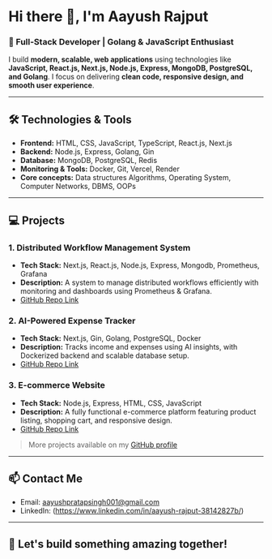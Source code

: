 # Hi there 👋, I'm Aayush Rajput

### 🚀 Full-Stack Developer | Golang & JavaScript Enthusiast

I build **modern, scalable, web applications** using technologies like **JavaScript, React.js, Next.js, Node.js, Express, MongoDB, PostgreSQL, and Golang**. I focus on delivering **clean code, responsive design, and smooth user experience**.

---

## 🛠 Technologies & Tools

- **Frontend:** HTML, CSS, JavaScript, TypeScript, React.js, Next.js  
- **Backend:** Node.js, Express, Golang, Gin  
- **Database:** MongoDB, PostgreSQL, Redis
- **Monitoring & Tools:** Docker, Git, Vercel, Render
- **Core concepts:** Data structures Algorithms, Operating System, Computer Networks, DBMS, OOPs
---

## 💻 Projects

### 1. Distributed Workflow Management System
- **Tech Stack:** Next.js, React.js, Node.js, Express, Mongodb, Prometheus, Grafana  
- **Description:** A system to manage distributed workflows efficiently with monitoring and dashboards using Prometheus & Grafana.  
- [GitHub Repo Link](https://github.com/aayushrajputz/Distributed-Workflow-System)  

### 2. AI-Powered Expense Tracker
- **Tech Stack:** Next.js, Gin, Golang, PostgreSQL, Docker  
- **Description:** Tracks income and expenses using AI insights, with Dockerized backend and scalable database setup.  
- [GitHub Repo Link](https://github.com/aayushrajputz/expense-tracker)  

### 3. E-commerce Website
- **Tech Stack:** Node.js, Express, HTML, CSS, JavaScript  
- **Description:** A fully functional e-commerce platform featuring product listing, shopping cart, and responsive design.  
- [GitHub Repo Link](https://github.com/aayushrajputz/ecommerce)  

> More projects available on my [GitHub profile](https://github.com/aayushrajputz)

---

## 📫 Contact Me

- Email: aayushpratapsingh001@gmail.com  
- LinkedIn: (https://www.linkedin.com/in/aayush-rajput-38142827b/) 
 

---

## 🌟 Let's build something amazing together!


<!---
aayushrajputz/aayushrajputz is a ✨ special ✨ repository because its `README.md` (this file) appears on your GitHub profile.
You can click the Preview link to take a look at your changes.
--->
